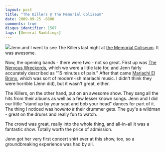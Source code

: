 ```yaml
---
layout: post
title: "The Killers @ The Memorial Coliseum"
date: 2009-09-25 -0800
comments: true
disqus_identifier: 1567
tags: [General Ramblings]
---
```

[![](http://ecx.images-amazon.com/images/I/61CK4wp-HTL._SL160_.jpg)](http://www.amazon.com/gp/product/B001FWRZ46?ie=UTF8&tag=mhsvortex&linkCode=as2&camp=1789&creative=390957&creativeASIN=B001FWRZ46)Jenn
and I went to see The Killers last night at [the Memorial
Coliseum](http://www.rosequarter.com/). It was awesome.

Now, the opening bands - there were two - not so great. First up was
[The Nervous Wreckords](http://www.thenervouswreckords.com/), which we
were a little late for, and Jenn fairly accurately described as "15
minutes of pain." After that came [Mariachi El
Bronx](http://www.thebronxxx.com/), which was sort of modern-ish
mariachi music. I didn't think they were horrible (Jenn did), but it
wasn't great, either.

The Killers, on the other hand, put on an awesome show. They sang all
the hits from their albums as well as a few lesser known songs. Jenn and
I did our little "stand up by your seat and bob your head" dances for
part of it. The thing I noticed was how*into it* their drummer gets. The
guy's a wildman - great on the drums and really fun to watch.

The crowd was great, really into the whole thing, and all-in-all it was
a fantastic show. Totally worth the price of admission.

Jenn got her very first concert shirt ever at this show, too, so a
groundbreaking experience was had by all.

